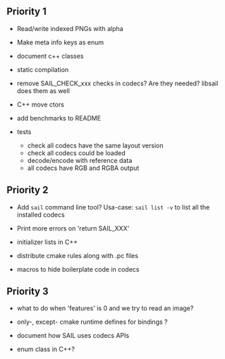 ## Priority 1

- Read/write indexed PNGs with alpha

- Make meta info keys as enum

- document c++ classes

- static compilation

- remove SAIL_CHECK_xxx checks in codecs? Are they needed? libsail does them as well

- C++ move ctors

- add benchmarks to README

- tests
  - check all codecs have the same layout version
  - check all codecs could be loaded
  - decode/encode with reference data
  - all codecs have RGB and RGBA output

## Priority 2

- Add `sail` command line tool? Usa-case: `sail list -v` to list all the installed codecs

- Print more errors on 'return SAIL_XXX'

- initializer lists in C++

- distribute cmake rules along with .pc files

- macros to hide boilerplate code in codecs

## Priority 3

- what to do when 'features' is 0 and we try to read an image?

- only-, except- cmake runtime defines for bindings ?

- document how SAIL uses codecs APIs

- enum class in C++?
